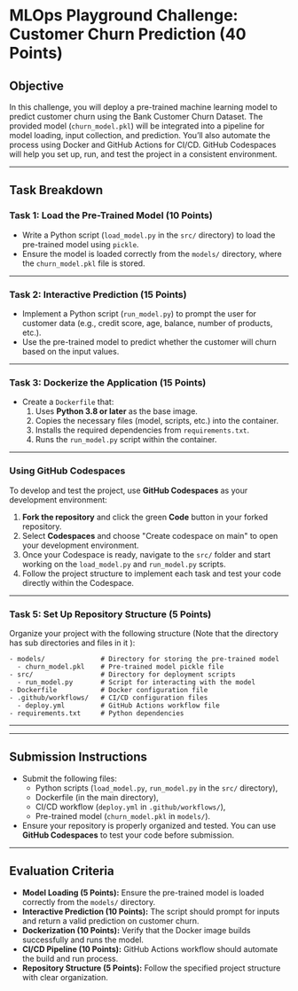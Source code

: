 # MLOps Playground Challenge: Customer Churn Prediction (40 Points)

## Objective

In this challenge, you will deploy a pre-trained machine learning model to predict customer churn using the Bank Customer Churn Dataset. The provided model (`churn_model.pkl`) will be integrated into a pipeline for model loading, input collection, and prediction. You’ll also automate the process using Docker and GitHub Actions for CI/CD. GitHub Codespaces will help you set up, run, and test the project in a consistent environment.

---

## Task Breakdown

### Task 1: Load the Pre-Trained Model (10 Points)

- Write a Python script (`load_model.py` in the `src/` directory) to load the pre-trained model using `pickle`.
- Ensure the model is loaded correctly from the `models/` directory, where the `churn_model.pkl` file is stored.

---

### Task 2: Interactive Prediction (15 Points)

- Implement a Python script (`run_model.py`) to prompt the user for customer data (e.g., credit score, age, balance, number of products, etc.).
- Use the pre-trained model to predict whether the customer will churn based on the input values.

---

### Task 3: Dockerize the Application (15 Points)

- Create a `Dockerfile` that:
  1. Uses **Python 3.8 or later** as the base image.
  2. Copies the necessary files (model, scripts, etc.) into the container.
  3. Installs the required dependencies from `requirements.txt`.
  4. Runs the `run_model.py` script within the container.

---

### Using GitHub Codespaces

To develop and test the project, use **GitHub Codespaces** as your development environment:

1. **Fork the repository** and click the green **Code** button in your forked repository.
2. Select **Codespaces** and choose "Create codespace on main" to open your development environment.
3. Once your Codespace is ready, navigate to the `src/` folder and start working on the `load_model.py` and `run_model.py` scripts.
4. Follow the project structure to implement each task and test your code directly within the Codespace.

---
### Task 5: Set Up Repository Structure (5 Points)

Organize your project with the following structure (Note that the directory has sub directories and files in it ):

```
- models/              # Directory for storing the pre-trained model
  - churn_model.pkl    # Pre-trained model pickle file
- src/                 # Directory for deployment scripts
  - run_model.py       # Script for interacting with the model
- Dockerfile           # Docker configuration file
- .github/workflows/   # CI/CD configuration files
  - deploy.yml         # GitHub Actions workflow file
- requirements.txt     # Python dependencies

```

---

---

## Submission Instructions

- Submit the following files:
  - Python scripts (`load_model.py`, `run_model.py` in the `src/` directory),
  - Dockerfile (in the main directory),
  - CI/CD workflow (`deploy.yml` in `.github/workflows/`),
  - Pre-trained model (`churn_model.pkl` in `models/`).
- Ensure your repository is properly organized and tested. You can use **GitHub Codespaces** to test your code before submission.

---

## Evaluation Criteria

- **Model Loading (5 Points):** Ensure the pre-trained model is loaded correctly from the `models/` directory.
- **Interactive Prediction (10 Points):** The script should prompt for inputs and return a valid prediction on customer churn.
- **Dockerization (10 Points):** Verify that the Docker image builds successfully and runs the model.
- **CI/CD Pipeline (10 Points):** GitHub Actions workflow should automate the build and run process.
- **Repository Structure (5 Points):** Follow the specified project structure with clear organization.

